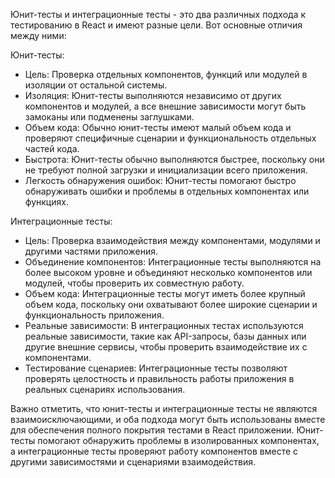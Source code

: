 Юнит-тесты и интеграционные тесты - это два различных подхода к тестированию в React и имеют разные цели. Вот основные отличия между ними:

Юнит-тесты:
- Цель: Проверка отдельных компонентов, функций или модулей в изоляции от остальной системы.
- Изоляция: Юнит-тесты выполняются независимо от других компонентов и модулей, а все внешние зависимости могут быть замоканы или подменены заглушками.
- Объем кода: Обычно юнит-тесты имеют малый объем кода и проверяют специфичные сценарии и функциональность отдельных частей кода.
- Быстрота: Юнит-тесты обычно выполняются быстрее, поскольку они не требуют полной загрузки и инициализации всего приложения.
- Легкость обнаружения ошибок: Юнит-тесты помогают быстро обнаруживать ошибки и проблемы в отдельных компонентах или функциях.

Интеграционные тесты:
- Цель: Проверка взаимодействия между компонентами, модулями и другими частями приложения.
- Объединение компонентов: Интеграционные тесты выполняются на более высоком уровне и объединяют несколько компонентов или модулей, чтобы проверить их совместную работу.
- Объем кода: Интеграционные тесты могут иметь более крупный объем кода, поскольку они охватывают более широкие сценарии и функциональность приложения.
- Реальные зависимости: В интеграционных тестах используются реальные зависимости, такие как API-запросы, базы данных или другие внешние сервисы, чтобы проверить взаимодействие их с компонентами.
- Тестирование сценариев: Интеграционные тесты позволяют проверять целостность и правильность работы приложения в реальных сценариях использования.

Важно отметить, что юнит-тесты и интеграционные тесты не являются взаимоисключающими, и оба подхода могут быть использованы вместе для обеспечения полного покрытия тестами в React приложении. Юнит-тесты помогают обнаружить проблемы в изолированных компонентах, а интеграционные тесты проверяют работу компонентов вместе с другими зависимостями и сценариями взаимодействия.